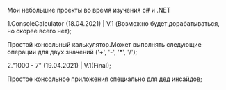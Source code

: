 Мои небольшие проекты во время изучения c# и .NET


1.ConsoleCalculator (18.04.2021)  |  V.1 (Возможно будет дорабатываться, но скорее всего нет);

Простой консольный калькулятор.Может выполнять следующие операции для двух значений ('+', '-', '*', '/');

2."1000 - 7" (19.04.2021)  |  V.1(Final);

Простое консольное приложения специально для дед инсайдов;

